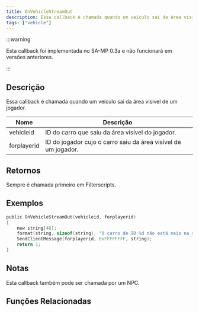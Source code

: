 ```yaml
---
title: OnVehicleStreamOut
description: Essa callback é chamada quando um veículo sai da área visível de um jogador.
tags: ["vehicle"]
---
```


:::warning

Esta callback foi implementada no SA-MP 0.3a e não funcionará em versões anteriores.

:::

## Descrição

Essa callback é chamada quando um veículo sai da área visível de um jogador.

| Nome        | Descrição                                                      |
| ----------- | -------------------------------------------------------------- |
| vehicleid   | ID do carro que saiu da área visível do jogador.               |
| forplayerid | ID do jogador cujo o carro saiu da área visível de um jogador. |

## Retornos

Sempre é chamada primeiro em Filterscripts.

## Exemplos

```c
public OnVehicleStreamOut(vehicleid, forplayerid)
{
    new string[48];
    format(string, sizeof(string), "O carro de ID %d não está mais na sua área visível.", vehicleid);
    SendClientMessage(forplayerid, 0xFFFFFFFF, string);
    return 1;
}
```

## Notas

Esta callback também pode ser chamada por um NPC.

## Funções Relacionadas
